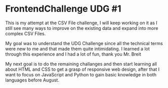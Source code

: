 # FrontendChallenge UDG #1

This is my attempt at the CSV File challenge, I will keep working on it as I still see many ways to improve on the existing data and expand into more complex CSV Files.

My goal was to understand the UDG Challenge since all the technical terms were new to me and that made them quite intimidating. I learned a lot through this experience and I had a lot of fun, thank you Mr. Breit

My next goal is to do the remaining challanges and then start learning all about HTML and CSS to get a grasp of responsive web design, after that I want to focus on JavaScript and Python to gain basic knowledge in both languages before August.
